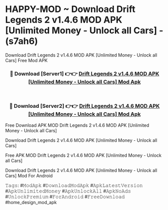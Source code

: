 # HAPPY-MOD ~ Download Drift Legends 2 v1.4.6 MOD APK [Unlimited Money - Unlock all Cars] - (s7ah6)
Download Drift Legends 2 v1.4.6 MOD APK [Unlimited Money - Unlock all Cars] Free Mod APK

<div align="center">
<h3>🔴 Download [Server1] 👉👉 <a href="https://apk-comot.site?title=Drift_Legends_2_v1.4.6_MOD_APK_[Unlimited_Money_-_Unlock_all_Cars]">Drift Legends 2 v1.4.6 MOD APK [Unlimited Money - Unlock all Cars] Mod Apk</a></h3><br>

<h3>🔴 Download [Server2] 👉👉 <a href="https://apk-comot.site?title=Drift_Legends_2_v1.4.6_MOD_APK_[Unlimited_Money_-_Unlock_all_Cars]">Drift Legends 2 v1.4.6 MOD APK [Unlimited Money - Unlock all Cars] Mod Apk</a></h3>
</div>


Free Download APK MOD Drift Legends 2 v1.4.6 MOD APK [Unlimited Money - Unlock all Cars]

Download Drift Legends 2 v1.4.6 MOD APK [Unlimited Money - Unlock all Cars] 

Free APK MOD Drift Legends 2 v1.4.6 MOD APK [Unlimited Money - Unlock all Cars] 

Download Drift Legends 2 v1.4.6 MOD APK [Unlimited Money - Unlock all Cars] Mod For Android

𝚃𝚊𝚐𝚜: #𝙼𝚘𝚍𝙰𝚙𝚔 #𝙳𝚘𝚠𝚗𝚕𝚘𝚊𝚍𝙼𝚘𝚍𝙰𝚙𝚔 #𝙰𝚙𝚔𝙻𝚊𝚝𝚎𝚜𝚝𝚅𝚎𝚛𝚜𝚒𝚘𝚗 #𝙰𝚙𝚔𝚄𝚗𝚕𝚒𝚖𝚒𝚝𝚎𝚍𝙼𝚘𝚗𝚎𝚢 #𝙰𝚙𝚔𝚄𝚗𝚕𝚘𝚌𝚔𝙰𝚕𝚕 #𝙰𝚙𝚔𝙽𝚘𝙰𝚍𝚜 #𝚄𝚗𝚕𝚘𝚌𝚔𝙿𝚛𝚎𝚖𝚒𝚞𝚖 #𝙵𝚘𝚛𝙰𝚗𝚍𝚛𝚘𝚒𝚍 #𝙵𝚛𝚎𝚎𝙳𝚘𝚠𝚗𝚕𝚘𝚊𝚍 #home_design_mod_apk